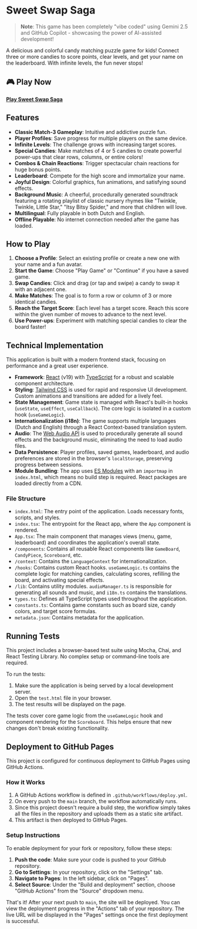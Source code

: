 # Sweet Swap Saga

> **Note**: This game has been completely "vibe coded" using Gemini 2.5 and GitHub Copilot - showcasing the power of AI-assisted development!

A delicious and colorful candy matching puzzle game for kids! Connect three or more candies to score points, clear levels, and get your name on the leaderboard. With infinite levels, the fun never stops!

## 🎮 Play Now
**[Play Sweet Swap Saga](https://taurgis.github.io/candy-match-game-for-kids/)**

 <!-- Placeholder - replace with actual gameplay gif if available -->

## Features

-   **Classic Match-3 Gameplay**: Intuitive and addictive puzzle fun.
-   **Player Profiles**: Save progress for multiple players on the same device.
-   **Infinite Levels**: The challenge grows with increasing target scores.
-   **Special Candies**: Make matches of 4 or 5 candies to create powerful power-ups that clear rows, columns, or entire colors!
-   **Combos & Chain Reactions**: Trigger spectacular chain reactions for huge bonus points.
-   **Leaderboard**: Compete for the high score and immortalize your name.
-   **Joyful Design**: Colorful graphics, fun animations, and satisfying sound effects.
-   **Background Music**: A cheerful, procedurally generated soundtrack featuring a rotating playlist of classic nursery rhymes like "Twinkle, Twinkle, Little Star," "Itsy Bitsy Spider," and more that children will love.
-   **Multilingual**: Fully playable in both Dutch and English.
-   **Offline Playable**: No internet connection needed after the game has loaded.

## How to Play

1.  **Choose a Profile**: Select an existing profile or create a new one with your name and a fun avatar.
2.  **Start the Game**: Choose "Play Game" or "Continue" if you have a saved game.
3.  **Swap Candies**: Click and drag (or tap and swipe) a candy to swap it with an adjacent one.
4.  **Make Matches**: The goal is to form a row or column of 3 or more identical candies.
5.  **Reach the Target Score**: Each level has a target score. Reach this score within the given number of moves to advance to the next level.
6.  **Use Power-ups**: Experiment with matching special candies to clear the board faster!

## Technical Implementation

This application is built with a modern frontend stack, focusing on performance and a great user experience.

-   **Framework**: [React](https://reactjs.org/) (v19) with [TypeScript](https://www.typescriptlang.org/) for a robust and scalable component architecture.
-   **Styling**: [Tailwind CSS](https://tailwindcss.com/) is used for rapid and responsive UI development. Custom animations and transitions are added for a lively feel.
-   **State Management**: Game state is managed with React's built-in hooks (`useState`, `useEffect`, `useCallback`). The core logic is isolated in a custom hook (`useGameLogic`).
-   **Internationalization (i18n)**: The game supports multiple languages (Dutch and English) through a React Context-based translation system.
-   **Audio**: The [Web Audio API](https://developer.mozilla.org/en-US/docs/Web/API/Web_Audio_API) is used to procedurally generate all sound effects and the background music, eliminating the need to load audio files.
-   **Data Persistence**: Player profiles, saved games, leaderboard, and audio preferences are stored in the browser's `localStorage`, preserving progress between sessions.
-   **Module Bundling**: The app uses [ES Modules](https://developer.mozilla.org/en-US/docs/Web/JavaScript/Guide/Modules) with an `importmap` in `index.html`, which means no build step is required. React packages are loaded directly from a CDN.

### File Structure

-   `index.html`: The entry point of the application. Loads necessary fonts, scripts, and styles.
-   `index.tsx`: The entrypoint for the React app, where the `App` component is rendered.
-   `App.tsx`: The main component that manages views (menu, game, leaderboard) and coordinates the application's overall state.
-   `/components`: Contains all reusable React components like `GameBoard`, `CandyPiece`, `Scoreboard`, etc.
-   `/context`: Contains the `LanguageContext` for internationalization.
-   `/hooks`: Contains custom React hooks. `useGameLogic.ts` contains the complete logic for matching candies, calculating scores, refilling the board, and activating special effects.
-   `/lib`: Contains utility modules. `audioManager.ts` is responsible for generating all sounds and music, and `i18n.ts` contains the translations.
-   `types.ts`: Defines all TypeScript types used throughout the application.
-   `constants.ts`: Contains game constants such as board size, candy colors, and target score formulas.
-   `metadata.json`: Contains metadata for the application.

## Running Tests

This project includes a browser-based test suite using Mocha, Chai, and React Testing Library. No complex setup or command-line tools are required.

To run the tests:

1.  Make sure the application is being served by a local development server.
2.  Open the `test.html` file in your browser.
3.  The test results will be displayed on the page.

The tests cover core game logic from the `useGameLogic` hook and component rendering for the `Scoreboard`. This helps ensure that new changes don't break existing functionality.

## Deployment to GitHub Pages

This project is configured for continuous deployment to GitHub Pages using GitHub Actions.

### How it Works

1.  A GitHub Actions workflow is defined in `.github/workflows/deploy.yml`.
2.  On every push to the `main` branch, the workflow automatically runs.
3.  Since this project doesn't require a build step, the workflow simply takes all the files in the repository and uploads them as a static site artifact.
4.  This artifact is then deployed to GitHub Pages.

### Setup Instructions

To enable deployment for your fork or repository, follow these steps:

1.  **Push the code**: Make sure your code is pushed to your GitHub repository.
2.  **Go to Settings**: In your repository, click on the "Settings" tab.
3.  **Navigate to Pages**: In the left sidebar, click on "Pages".
4.  **Select Source**: Under the "Build and deployment" section, choose "GitHub Actions" from the "Source" dropdown menu.

That's it! After your next push to `main`, the site will be deployed. You can view the deployment progress in the "Actions" tab of your repository. The live URL will be displayed in the "Pages" settings once the first deployment is successful.
